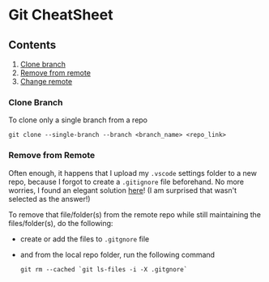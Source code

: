 # Git CheatSheet

## Contents
1. [Clone branch](#clone-branch)
2. [Remove from remote](#remove-from-remote)
3. [Change remote](#change-remote)


### Clone Branch
To clone only a single branch from a repo
```
git clone --single-branch --branch <branch_name> <repo_link>
```

### Remove from Remote
Often enough, it happens that I upload my `.vscode` settings folder to a new repo, because I forgot to create a `.gitignore` file beforehand. No more worries, I found an elegant solution [here][1]! (I am surprised that wasn't selected as the answer!)


To remove that file/folder(s) from the remote repo while still maintaining the files/folder(s), do the following:
- create or add the files to `.gitgnore` file
- and from the local repo folder, run the following command
  ```
  git rm --cached `git ls-files -i -X .gitgnore`
  ```
  
  
  [1]: https://stackoverflow.com/a/21477287

